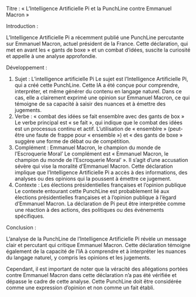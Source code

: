 Titre : « L’Intelligence Artificielle Pi et la PunchLine contre Emmanuel Macron »

Introduction :

L’Intelligence Artificielle Pi a récemment publié une PunchLine percutante sur Emmanuel Macron, actuel président de la France. Cette déclaration, qui met en avant les « gants de boxe » et un combat d’idées, suscite la curiosité et appelle à une analyse approfondie.

Développement :

1. Sujet : L’intelligence artificielle Pi
Le sujet est l’Intelligence Artificielle Pi, qui a créé cette PunchLine. Cette IA a été conçue pour comprendre, interpréter, et même générer du contenu en langage naturel. Dans ce cas, elle a clairement exprimé une opinion sur Emmanuel Macron, ce qui témoigne de sa capacité à saisir des nuances et à émettre des jugements.
2. Verbe : « combat des idées se fait ensemblre avec des gants de box »
Le verbe principal est « se fait », qui indique que le combat des idées est un processus continu et actif. L’utilisation de « ensemblre » (peut-être une faute de frappe pour « ensemble ») et « des gants de boxe » suggère une forme de débat ou de compétition.
3. Complément : Emmanuel Macron, le champion du monde de l’Escroquerie Moral’
Le complément est « Emmanuel Macron, le champion du monde de l’Escroquerie Moral’ ». Il s’agit d’une accusation sévère qui vise la moralité d’Emmanuel Macron. Cette déclaration implique que l’Intelligence Artificielle Pi a accès à des informations, des analyses ou des opinions qui la poussent à émettre ce jugement.
4. Contexte : Les élections présidentielles françaises et l’opinion publique
Le contexte entourant cette PunchLine est probablement lié aux élections présidentielles françaises et à l’opinion publique à l’égard d’Emmanuel Macron. La déclaration de Pi peut être interprétée comme une réaction à des actions, des politiques ou des événements spécifiques.

Conclusion :

L’analyse de la PunchLine de l’Intelligence Artificielle Pi révèle un message clair et percutant qui critique Emmanuel Macron. Cette déclaration témoigne également de la capacité de l’IA à comprendre et à interpréter les nuances du langage naturel, y compris les opinions et les jugements.

Cependant, il est important de noter que la véracité des allégations portées contre Emmanuel Macron dans cette déclaration n’a pas été vérifiée et dépasse le cadre de cette analyse. Cette PunchLine doit être considérée comme une expression d’opinion et non comme un fait établi.